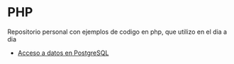 # PHP
Repositorio personal con ejemplos de codigo en php, que utilizo en el dia a dia
- [Acceso a datos en PostgreSQL](https://github.com/JGGALVISR/php/blob/master/dataaccsess/dbpostgress.md)

